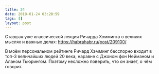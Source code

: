 ```yaml
---
title: 24
date: 2018-01-24 03:28:59
tags: []
layout: post
---
```


Ставшая уже классической лекция Ричарда Хэмминга о великих мыслях и важных делах:
<https://habrahabr.ru/post/209100/>

В моём персональном рейтинге Ричард Хэмминг бесспорно входит в топ-3 величайших людей 20 века, наравне с Джоном фон Нейманом и Аланом Тьюрингом. Поэтому несложно поверить, что он знает, о чём говорит.
